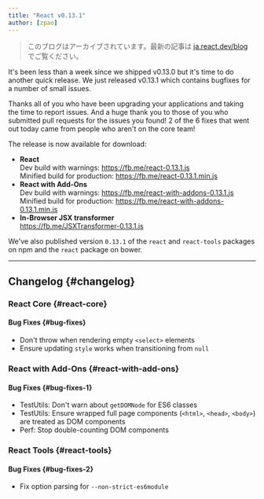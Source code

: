 ```yaml
---
title: "React v0.13.1"
author: [zpao]
---
```


<div class="scary">

> このブログはアーカイブされています。最新の記事は [ja.react.dev/blog](https://ja.react.dev/blog) でご覧ください。

</div>

It's been less than a week since we shipped v0.13.0 but it's time to do another quick release. We just released v0.13.1 which contains bugfixes for a number of small issues.

Thanks all of you who have been upgrading your applications and taking the time to report issues. And a huge thank you to those of you who submitted pull requests for the issues you found! 2 of the 6 fixes that went out today came from people who aren't on the core team!

The release is now available for download:

* **React**  
  Dev build with warnings: <https://fb.me/react-0.13.1.js>  
  Minified build for production: <https://fb.me/react-0.13.1.min.js>  
* **React with Add-Ons**  
  Dev build with warnings: <https://fb.me/react-with-addons-0.13.1.js>  
  Minified build for production: <https://fb.me/react-with-addons-0.13.1.min.js>  
* **In-Browser JSX transformer**  
  <https://fb.me/JSXTransformer-0.13.1.js>

We've also published version `0.13.1` of the `react` and `react-tools` packages on npm and the `react` package on bower.

- - -

## Changelog {#changelog}

### React Core {#react-core}

#### Bug Fixes {#bug-fixes}

* Don't throw when rendering empty `<select>` elements
* Ensure updating `style` works when transitioning from `null`

### React with Add-Ons {#react-with-add-ons}

#### Bug Fixes {#bug-fixes-1}

* TestUtils: Don't warn about `getDOMNode` for ES6 classes
* TestUtils: Ensure wrapped full page components (`<html>`, `<head>`, `<body>`) are treated as DOM components
* Perf: Stop double-counting DOM components

### React Tools {#react-tools}

#### Bug Fixes {#bug-fixes-2}

* Fix option parsing for `--non-strict-es6module`

